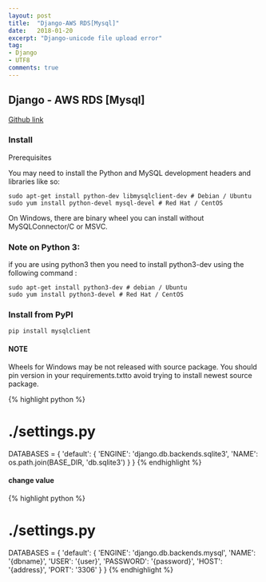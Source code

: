 ```yaml
---
layout: post
title:  "Django-AWS RDS[Mysql]"
date:   2018-01-20
excerpt: "Django-unicode file upload error"
tag:
- Django
- UTF8
comments: true
---
```



## Django - AWS RDS [Mysql]

[Github link](https://github.com/PyMySQL/mysqlclient-python)

### Install

Prerequisites

You may need to install the Python and MySQL development headers and libraries like so:
```
sudo apt-get install python-dev libmysqlclient-dev # Debian / Ubuntu
sudo yum install python-devel mysql-devel # Red Hat / CentOS
```

On Windows, there are binary wheel you can install without MySQLConnector/C or MSVC. 


### Note on Python 3:

if you are using python3 then you need to install python3-dev using the following command :

```
sudo apt-get install python3-dev # debian / Ubuntu
sudo yum install python3-devel # Red Hat / CentOS
```
### Install from PyPI

`pip install mysqlclient`

#### NOTE
Wheels for Windows may be not released with source package. You should pin version in your requirements.txtto avoid trying to install newest source package.


{% highlight python %}
# ./settings.py

DATABASES = {
    'default': {
        'ENGINE': 'django.db.backends.sqlite3',
        'NAME': os.path.join(BASE_DIR, 'db.sqlite3')
        }
    }
{% endhighlight %}



#### change value

{% highlight python %}
# ./settings.py

DATABASES = {
    'default': {
        'ENGINE': 'django.db.backends.mysql',
        'NAME': '{dbname}',
        'USER': '{user}',
        'PASSWORD': '{password}',
        'HOST': '{address}',
        'PORT': '3306'
        }
    }
{% endhighlight %}

